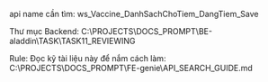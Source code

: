 api name cần tìm: ws_Vaccine_DanhSachChoTiem_DangTiem_Save

Thư mục Backend: C:\PROJECTS\DOCS_PROMPT\BE-aladdin\TASK\TASK11_REVIEWING

Rule: 
Đọc kỹ tài liệu này để nắm cách làm: C:\PROJECTS\DOCS_PROMPT\FE-genie\API_SEARCH_GUIDE.md